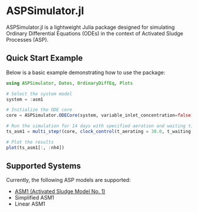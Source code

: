 # ASPSimulator.jl

ASPSimulator.jl is a lightweight Julia package designed for simulating Ordinary Differential Equations (ODEs) in the context of Activated Sludge Processes (ASP).  

## Quick Start Example  

Below is a basic example demonstrating how to use the package:  

```julia
using ASPSimulator, Dates, OrdinaryDiffEq, Plots

# Select the system model
system = :asm1

# Initialize the ODE core
core = ASPSimulator.ODECore(system, variable_inlet_concentration=false)

# Run the simulation for 14 days with specified aeration and waiting times
ts_asm1 = multi_step!(core, clock_control(t_aerating = 30.0, t_waiting = 60.0), Day(14))

# Plot the results
plot(ts_asm1[:, :nh4])
```  

## Supported Systems  

Currently, the following ASP models are supported:  

- [ASM1 (Activated Sludge Model No. 1)](https://iwaponline.com/ebooks/book/96/Activated-Sludge-Models-ASM1-ASM2-ASM2d-and-ASM3?redirectedFrom=PDF)  
- Simplified ASM1  
- Linear ASM1  
